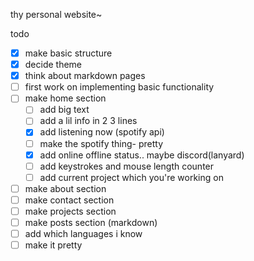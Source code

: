 thy personal website~


todo
- [x] make basic structure
- [x] decide theme
- [x] think about markdown pages
- [ ] first work on implementing basic functionality
- [ ] make home section
   - [ ] add big text
   - [ ] add a lil info in 2 3 lines
   - [x] add listening now (spotify api)
   - [ ] make the spotify thing- pretty
   - [x] add online offline status.. maybe discord(lanyard) 
   - [ ] add keystrokes and mouse length counter 
   - [ ] add current project which you're working on

- [ ] make about section
- [ ] make contact section
- [ ] make projects section
- [ ] make posts section (markdown)
- [ ] add which languages i know
- [ ] make it pretty